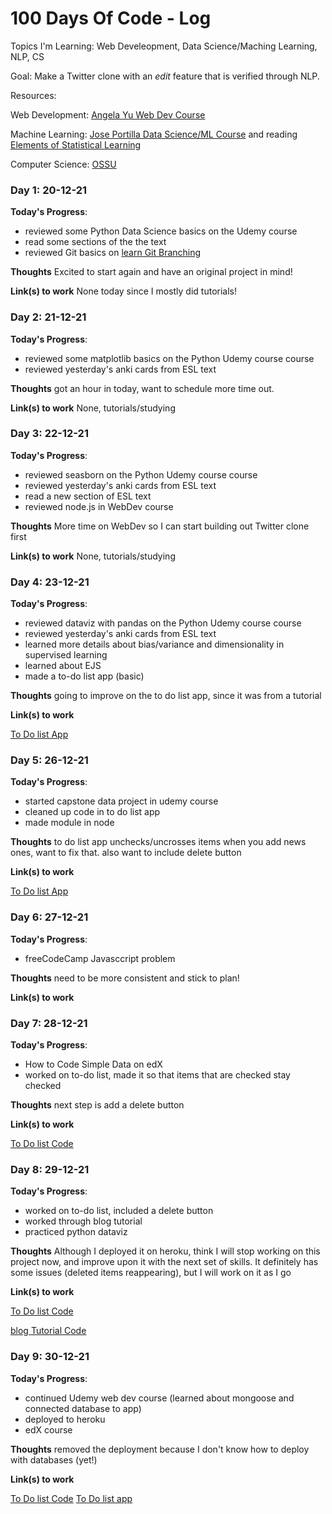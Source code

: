 # 100 Days Of Code - Log

Topics I'm Learning: Web Develeopment, Data Science/Maching Learning, NLP, CS

Goal: Make a Twitter clone with an *edit* feature that is verified through NLP.

Resources: 

Web Development: [Angela Yu Web Dev Course](https://www.udemy.com/course/the-complete-web-development-bootcamp/)

Machine Learning: [Jose Portilla Data Science/ML Course](https://www.udemy.com/course/python-for-data-science-and-machine-learning-bootcamp/) and reading [Elements of Statistical Learning](https://hastie.su.domains/ElemStatLearn/)

Computer Science: [OSSU](https://github.com/ossu/computer-science)

### Day 1: 20-12-21

**Today's Progress**:

* reviewed some Python Data Science basics on the Udemy course
* read some sections of the the text
* reviewed Git basics on [learn Git Branching](https://learngitbranching.js.org/)

**Thoughts** Excited to start again and have an original project in mind!

**Link(s) to work**
None today since I mostly did tutorials!

### Day 2: 21-12-21

**Today's Progress**:

* reviewed some matplotlib basics on the Python Udemy course course
* reviewed yesterday's anki cards from ESL text

**Thoughts** got an hour in today, want to schedule more time out.

**Link(s) to work**
None, tutorials/studying

### Day 3: 22-12-21

**Today's Progress**:

* reviewed seasborn on the Python Udemy course course
* reviewed yesterday's anki cards from ESL text
* read a new section of ESL text
* reviewed node.js in WebDev course

**Thoughts** More time on WebDev so I can start building out Twitter clone first

**Link(s) to work**
None, tutorials/studying


### Day 4: 23-12-21

**Today's Progress**:

* reviewed dataviz with pandas on the Python Udemy course course
* reviewed yesterday's anki cards from ESL text
* learned more details about bias/variance and dimensionality in supervised learning
* learned about EJS
* made a to-do list app (basic)

**Thoughts** going to improve on the to do list app, since it was from a tutorial

**Link(s) to work**

[To Do list App](https://github.com/msyed92/to-do-list)

### Day 5: 26-12-21

**Today's Progress**:

* started capstone data project in udemy course
* cleaned up code in to do list app
* made module in node

**Thoughts** to do list app unchecks/uncrosses items when you add news ones, want to fix that. also want to include delete button

**Link(s) to work**

[To Do list App](https://github.com/msyed92/to-do-list)

### Day 6: 27-12-21

**Today's Progress**:

* freeCodeCamp Javasccript problem

**Thoughts** need to be more consistent and stick to plan!

**Link(s) to work**

### Day 7: 28-12-21

**Today's Progress**:

* How to Code Simple Data on edX
* worked on to-do list, made it so that items that are checked stay checked

**Thoughts** next step is add a delete button

**Link(s) to work**


[To Do list Code](https://github.com/msyed92/to-do-list)

### Day 8: 29-12-21

**Today's Progress**:

* worked on to-do list, included a delete button
* worked through blog tutorial
* practiced python dataviz

**Thoughts** Although I deployed it on heroku, think I will stop working on this project now, and improve upon it with the next set of skills. It definitely has some issues (deleted items reappearing), but I will work on it as I go

**Link(s) to work**


[To Do list Code](https://github.com/msyed92/to-do-list)

[blog Tutorial Code](https://github.com/msyed92/blog-tutorial)

### Day 9: 30-12-21

**Today's Progress**:

* continued Udemy web dev course (learned about mongoose and connected database to app)
* deployed to heroku
* edX course

**Thoughts** removed the deployment because I don't know how to deploy with databases (yet!)

**Link(s) to work**

[To Do list Code](https://github.com/msyed92/to-do-list)
[To Do list app](https://to-do-list-manaal.herokuapp.com/)


